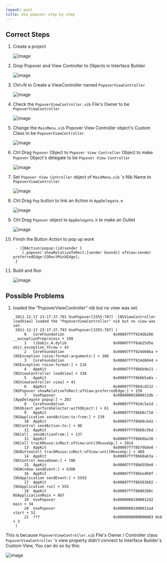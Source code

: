 ```yaml
---
layout: post
title: Use popover step by step
---
```


## Correct Steps

1. Create a project

	![image](/images/use-popover/p1.png)

1. Drop Popover and View Controller to Objects in Interface Builder 

	![image](/images/use-popover/p2.png)

1. Ctrl+N to Create a ViewController named `PopoverViewController`

	![image](/images/use-popover/p3.png)

1. Check the `PopoverViewController.xib` File's Owner to be `PopoverViewController`

	![image](/images/use-popover/p4.png)

1. Change the `MainMenu.xib` Popover View Controller object's Custom Class to be `PopoverViewController`

	![image](/images/use-popover/p5.png)

1. Ctrl Drag `Popover` Object to `Popover View Controller` Object to make `Popover` Object's delegate to be `Popover View Controller`

	![image](/images/use-popover/p6.png)

1. Set `Popover View Controller` object of `MainMenu.xib` 's Nib Name to `PopoverViewController`

	![image](/images/use-popover/p7.png)


1. Ctrl Drag `Pop` button to link an Action in `AppDelegate.m`

	![image](/images/use-popover/p8.png)

1. Ctrl Drag `Popover` object to `AppDelegate.h` to make an Outlet

	![image](/images/use-popover/p9.png)

1. Finish the Button Action to pop up work

		- (IBAction)popup:(id)sender {
		   [_popover showRelativeToRect:[sender bounds] ofView:sender preferredEdge:CGRectMinXEdge];
		}

1. Build and Run

	![image](/images/use-popover/p10.png)


## Possible Problems

1. loaded the "PopoverViewController" nib but no view was set.

		2011-12-17 23:17:37.791 UsePopover[3355:707] -[NSViewController loadView] loaded the "PopoverViewController" nib but no view was set.
		2011-12-17 23:17:37.793 UsePopover[3355:707] (
			0   CoreFoundation                      0x00007fff924d6286 __exceptionPreprocess + 198
			1   libobjc.A.dylib                     0x00007fff8ab25d5e objc_exception_throw + 43
			2   CoreFoundation                      0x00007fff924d60ba +[NSException raise:format:arguments:] + 106
			3   CoreFoundation                      0x00007fff924d6044 +[NSException raise:format:] + 116
			4   AppKit                              0x00007fff8b6b9e21 -[NSViewController loadView] + 336
			5   AppKit                              0x00007fff8b6b5a8a -[NSViewController view] + 41
			6   AppKit                              0x00007fff8bdcd232 -[NSPopover showRelativeToRect:ofView:preferredEdge:] + 159
			7   UsePopover                          0x00000001000013db -[AppDelegate popup:] + 203
			8   CoreFoundation                      0x00007fff924c5a1d -[NSObject performSelector:withObject:] + 61
			9   AppKit                              0x00007fff8b68c710 -[NSApplication sendAction:to:from:] + 139
			10  AppKit                              0x00007fff8b68c642 -[NSControl sendAction:to:] + 88
			11  AppKit                              0x00007fff8b68c56d -[NSCell _sendActionFrom:] + 137
			12  AppKit                              0x00007fff8b68ba30 -[NSCell trackMouse:inRect:ofView:untilMouseUp:] + 2014
			13  AppKit                              0x00007fff8b70b8e0 -[NSButtonCell trackMouse:inRect:ofView:untilMouseUp:] + 489
			14  AppKit                              0x00007fff8b68a63a -[NSControl mouseDown:] + 786
			15  AppKit                              0x00007fff8b6550e0 -[NSWindow sendEvent:] + 6306
			16  AppKit                              0x00007fff8b5ed68f -[NSApplication sendEvent:] + 5593
			17  AppKit                              0x00007fff8b583682 -[NSApplication run] + 555
			18  AppKit                              0x00007fff8b80280c NSApplicationMain + 867
			19  UsePopover                          0x00000001000012d2 main + 34
			20  UsePopover                          0x00000001000012a4 start + 52
			21  ???                                 0x0000000000000003 0x0 + 3
		)

This is because `PopoverViewController.xib` File's Owner / Controller class `PopoverViewController` 's view property didn't connect to Interface Builder's Custom View, You can do so by this:

![image](/images/use-popover/p11.png)
